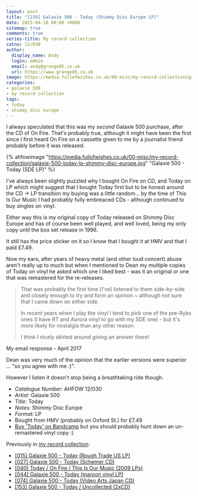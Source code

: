 ```yaml
---
layout: post
title: "[239] Galaxie 500 - Today (Shimmy Disc Europe LP)"
date: 2025-04-10 00:00 +0000
sitemap: true
comments: true
series-title: My record collection
catno: 12/030
author:
  display_name: Andy
  login: admin
  email: andy@grange85.co.uk
  url: https://www.grange85.co.uk
image: https://media.fullofwishes.co.uk/00-misc/my-record-collection/galaxie-500-today-lp-shimmy-disc-europe.jpg
categories:
- galaxie 500
- my record collection
tags:
- today
- shimmy disc europe
---
```

I always speculated that this was my _second_ Galaxie 500 purchase, after the CD of On Fire. That's probably true, although it might have been the first since I first heard On Fire on a cassette given to me by a journalist friend probably before it was released.

{% ahfowimage "https://media.fullofwishes.co.uk/00-misc/my-record-collection/galaxie-500-today-lp-shimmy-disc-europe.jpg" "Galaxie 500 - Today (SDE LP)" %}

I've always been slightly puzzled why I bought On Fire on CD, and Today on LP which might suggest that I bought Today first but to be honest around the CD -> LP transition my buying was a little random... by the time of This Is Our Music I had probably fully embreaced CDs - although continued to buy singles on vinyl.

Either way this is my original copy of Today released on Shimmy Disc Europe and has of course been well played, and well loved, being my only copy until the box set release in 1996.

It still has the price sticker on it so I know that I bought it at HMV and that I paid £7.49.

Now my ears, after years of heavy metal (and other loud concert) abuse aren't really up to much but when I mentioned to Dean my multiple copies of Today on vinyl he asked which one I liked best - was it an original or one that was remastered for the re-releases.

<blockquote>
<p>That was probably the first time [I've] listened to them side-by-side and closely enough to try and form an opinion ~ although not sure that I came down on either side.</p>
<p>In recent years when I play the vinyl I tend to pick one of the pre-Ryko ones (I have RT and Aurora vinyl to go with my SDE one) - but it's more likely for nostalgia than any other reason.</p>
<p>I think I nicely skirted around giving an answer there!</p>
</blockquote>
<p class="caption">My email response - April 2017</p>

Dean was very much of the opinion that the earlier versions were superior ... "so you agree with me :)".

However I listen it doesn't stop being a breathtaking ride though.

 - *Catalogue Number:* AHFOW 12/030
 - *Artist:* Galaxie 500
 - *Title:* Today
 - *Notes:* Shimmy Disc Europe
 - *Format:* LP
 - Bought from HMV (probably on Oxford St.) for £7.49
 - [Buy 'Today' on Bandcamp](https://galaxie500.bandcamp.com/album/today) but you should probably hunt down an un-remastered vinyl copy :)

Previously in [my record collection](/category/my-record-collection):
 - [\[015\] Galaxie 500 - Today (Rough Trade US LP)](/2023/03/09/my-record-collection-015-galaxie-500-today-rough-trade-us-lp/)
 - [\[027\] Galaxie 500 - Today (Schemer CD)](/2023/04/20/my-record-collection-027-galaxie-500-today-schemer-cd/)
 - [\[040\] Today / On Fire / This Is Our Music (2009 LPs)](/2023/06/05/my-record-collection-040-today-on-fire-this-is-our-music/)
 - [\[044\] Galaxie 500 - Today (maroon vinyl LP)](/2023/06/19/my-record-collection-044-galaxie-500-today/)
 - [\[074\] Galaxie 500 - Today (Video Arts Japan CD)](/2023/09/21/my-record-collection-071-galaxie-500-today-video-arts-japan-cd/)
 - [\[153\] Galaxie 500 - Today / Uncollected (2xCD)](/2024/06/20/my-record-collection-146-galaxie-500-today-uncollected-2xcd/)
